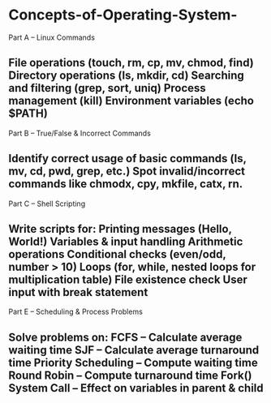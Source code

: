 # Concepts-of-Operating-System-

Part A – Linux Commands

File operations (touch, rm, cp, mv, chmod, find)
Directory operations (ls, mkdir, cd)
Searching and filtering (grep, sort, uniq)
Process management (kill)
Environment variables (echo $PATH)
------------------------------------------------------------------------------------
Part B – True/False & Incorrect Commands

Identify correct usage of basic commands (ls, mv, cd, pwd, grep, etc.)
Spot invalid/incorrect commands like chmodx, cpy, mkfile, catx, rn.
--------------------------------------------------------------------------------------
Part C – Shell Scripting

Write scripts for:
Printing messages (Hello, World!)
Variables & input handling
Arithmetic operations
Conditional checks (even/odd, number > 10)
Loops (for, while, nested loops for multiplication table)
File existence check
User input with break statement
---------------------------------------------------------------------------------------
Part E – Scheduling & Process Problems

Solve problems on:
FCFS – Calculate average waiting time
SJF – Calculate average turnaround time
Priority Scheduling – Compute waiting time
Round Robin – Compute turnaround time
Fork() System Call – Effect on variables in parent & child
-----------------------------------------------------------------------------------------
